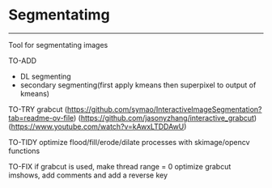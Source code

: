 # Segmentatimg
---
Tool for segmentating images

TO-ADD
- DL segmenting
- secondary segmenting(first apply kmeans then superpixel to output of kmeans)

TO-TRY
grabcut
(https://github.com/symao/InteractiveImageSegmentation?tab=readme-ov-file)
(https://github.com/jasonyzhang/interactive_grabcut)
(https://www.youtube.com/watch?v=kAwxLTDDAwU)

TO-TIDY
optimize flood/fill/erode/dilate processes with skimage/opencv functions

TO-FIX
if grabcut is used, make thread range = 0
optimize grabcut imshows, add comments and add a reverse key